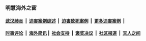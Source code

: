 
### 明慧海外之窗

####  [武汉肺炎](indexes/365.md?t=02020900) &nbsp;|&nbsp;  [迫害案例综述](indexes/328.md?t=02020900) &nbsp;|&nbsp; [迫害致死案例](indexes/277.md?t=02020900)  &nbsp;|&nbsp; [更多迫害案例](indexes/81.md?t=02020900)  &nbsp;|&nbsp; 
####  [时事评论](indexes/251.md?t=02020900) &nbsp;|&nbsp; [海外简讯](indexes/245.md?t=02020900)&nbsp;|&nbsp;  [社会支持](indexes/140.md?t=02020900) &nbsp;|&nbsp; [褒奖决议](indexes/282.md?t=02020900) &nbsp;|&nbsp; [社区报道](indexes/91.md?t=02020900)  &nbsp;|&nbsp; [天人之间](indexes/78.md?t=02020900) 

